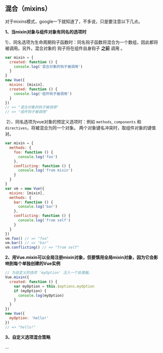 ## 混合（mixins）

对于mixins模式，google一下就知道了，不多说，只是要注意以下几点。



**1、当mixin对象与组件对象有同名的选项时** 

​	1）、同名选项为生命周期钩子函数时：同名钩子函数将混合为一个数组，因此都将被调用。另外，混合对象的 钩子将在组件自身钩子 **之前** 调用 。

```javascript
var mixin = {
  created: function () {
    console.log('混合对象的钩子被调用')
  }
}
new Vue({
  mixins: [mixin],
  created: function () {
    console.log('组件钩子被调用')
  }
})
// => "混合对象的钩子被调用"
// => "组件钩子被调用"
```



​	2）、同名选项为vue对象的预定义选项时：例如 `methods`, `components` 和 `directives`，将被混合为同一个对象。 两个对象键名冲突时，取组件对象的键值对。

```javascript
var mixin = {
  methods: {
    foo: function () {
      console.log('foo')
    },
    conflicting: function () {
      console.log('from mixin')
    }
  }
}
var vm = new Vue({
  mixins: [mixin],
  methods: {
    bar: function () {
      console.log('bar')
    },
    conflicting: function () {
      console.log('from self')
    }
  }
})
vm.foo() // => "foo"
vm.bar() // => "bar"
vm.conflicting() // => "from self"
```



**2、用Vue.mixin可以全局注册mixin对象，但要慎用全局mixin对象，因为它会影响到每个单独创建的Vue实例** 

```javascript
// 为自定义的选项 'myOption' 注入一个处理器。
Vue.mixin({
  created: function () {
    var myOption = this.$options.myOption
    if (myOption) {
      console.log(myOption)
    }
  }
})
new Vue({
  myOption: 'hello!'
})
// => "hello!"
```



**3、自定义选项混合策略** 

...